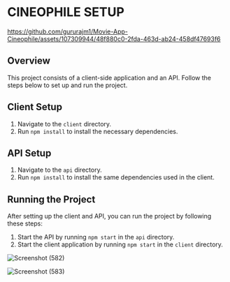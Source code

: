 # CINEOPHILE SETUP


https://github.com/gururajm1/Movie-App-Cineophile/assets/107309944/48f880c0-2fda-463d-ab24-458df47693f6


## Overview

This project consists of a client-side application and an API. Follow the steps below to set up and run the project.

## Client Setup

1. Navigate to the `client` directory.
2. Run `npm install` to install the necessary dependencies.

## API Setup

1. Navigate to the `api` directory.
2. Run `npm install` to install the same dependencies used in the client.

## Running the Project

After setting up the client and API, you can run the project by following these steps:

1. Start the API by running `npm start` in the `api` directory.
2. Start the client application by running `npm start` in the `client` directory.


![Screenshot (582)](https://github.com/gururajm1/Movie-App-Cineophile/assets/107309944/bf6b68ed-8c84-4982-8d84-f7af4b0f57fd)



![Screenshot (583)](https://github.com/gururajm1/Movie-App-Cineophile/assets/107309944/a140b96d-4a7c-47e6-93ee-ee8dec7cafff)




